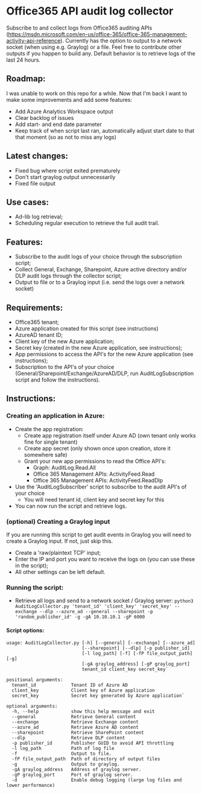 # Office365 API audit log collector

Subscribe to and collect logs from Office365 auditing APIs (https://msdn.microsoft.com/en-us/office-365/office-365-management-activity-api-reference).
Currently has the option to output to a network socket (when using e.g. Graylog) or a file. 
Feel free to contribute other outputs if you happen to build any. Default behavior is to retrieve logs of the last 24 hours.

## Roadmap:

I was unable to work on this repo for a while. Now that I'm back I want to make some improvements and add some features:
- Add Azure Analytics Workspace output
- Clear backlog of issues
- Add start- and end date parameter
- Keep track of when script last ran, automatically adjust start date to that that moment (so as not to miss any logs)

## Latest changes:
  - Fixed bug where script exited prematurely
  - Don't start graylog output unnecessarily
  - Fixed file output

## Use cases:

- Ad-lib log retrieval;
- Scheduling regular execution to retrieve the full audit trail.

## Features:

- Subscribe to the audit logs of your choice through the subscription script;
- Collect General, Exchange, Sharepoint, Azure active directory and/or DLP audit logs through the collector script;
- Output to file or to a Graylog input (i.e. send the logs over a network socket)

## Requirements:
- Office365 tenant;
- Azure application created for this script (see instructions)
- AzureAD tenant ID;
- Client key of the new Azure application;
- Secret key (created in the new Azure application, see instructions);
- App permissions to access the API's for the new Azure application (see instructions);
- Subscription to the API's of your choice (General/Sharepoint/Exchange/AzureAD/DLP, 
run AuditLogSubscription script and follow the instructions).

## Instructions:

### Creating an application in Azure:
- Create the app registration: 
  - Create app registration itself under Azure AD (own tenant only works fine for single tenant)
  - Create app secret (only shown once upon creation, store it somewhere safe)
  - Grant your new app permissions to read the Office API's: 
      - Graph: AuditLog.Read.All
      - Office 365 Management APIs: ActivityFeed.Read
      - Office 365 Management APIs: ActivityFeed.ReadDlp
- Use the 'AuditLogSubscriber' script to subscribe to the audit API's of your choice
  - You will need tenant id, client key and secret key for this
- You can now run the script and retrieve logs. 


### (optional) Creating a Graylog input

If you are running this script to get audit events in Graylog you will need to create a Graylog input. If not, just skip this.

- Create a 'raw/plaintext TCP' input;
- Enter the IP and port you want to receive the logs on (you can use these in the script);
- All other settings can be left default.


### Running the script:

- Retrieve all logs and send to a network socket / Graylog server:
`python3 AuditLogCollector.py 'tenant_id' 'client_key' 'secret_key' --exchange --dlp --azure_ad --general --sharepoint -p 'random_publisher_id' -g -gA 10.10.10.1 -gP 6000`

#### Script options:
```
usage: AuditLogCollector.py [-h] [--general] [--exchange] [--azure_ad]
                            [--sharepoint] [--dlp] [-p publisher_id]
                            [-l log_path] [-f] [-fP file_output_path] [-g]
                            [-gA graylog_address] [-gP graylog_port]
                            tenant_id client_key secret_key`
                            
positional arguments:
  tenant_id             Tenant ID of Azure AD
  client_key            Client key of Azure application
  secret_key            Secret key generated by Azure application`

optional arguments:
  -h, --help            show this help message and exit
  --general             Retrieve General content
  --exchange            Retrieve Exchange content
  --azure_ad            Retrieve Azure AD content
  --sharepoint          Retrieve SharePoint content
  --dlp                 Retrieve DLP content
  -p publisher_id       Publisher GUID to avoid API throttling
  -l log_path           Path of log file
  -f                    Output to file.
  -fP file_output_path  Path of directory of output files
  -g                    Output to graylog.
  -gA graylog_address   Address of graylog server.
  -gP graylog_port      Port of graylog server.
  -d                    Enable debug logging (large log files and lower performance)
```